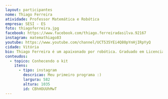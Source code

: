 ```yaml
---
layout: participantes
nome: Thiago Ferreira
atividade: Professor Matemática e Robótica
empresa: SESI - ES
foto: thiagoferreira.jpg
facebook: https://www.facebook.com/thiago.ferreiradasilva.92167
instagram: matemathiago83
youtube: https://www.youtube.com/channel/UCT535YEi4Q80pYnHjIRpYyQ
cidade: Vitória
bio: Thiago Ferreira é um apaixonado por robótica. Graduado em Licenciatura Plena em Matemática pela UFES (Universidade Federal do Espírito Santo) e aluno do curso de mestrado profissional em educação matemática, trabalha com robótica educacional desde 2009. Acredita que as aulas de robótica podem despertar sim o gosto natural nas crianças pelas áreas de ciências e tecnologia, e também que o aprendizado vai muito além da robótica.
conteudos:
  - topico: Conhecendo o kit
    itens: 
      - tipo: instagram
        descricao: Meu primeiro programa :)
        largura: 582
        altura: 1035
        id: CBhHOUUhMwT
---
```

